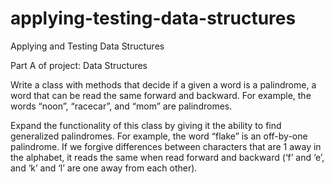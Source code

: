 # applying-testing-data-structures
Applying and Testing Data Structures

Part A of project: Data Structures

Write a class with methods that decide if a given a word is a palindrome, a word that can be read the same forward and backward. 
For example, the words “noon”, “racecar”, and “mom” are palindromes. 

Expand the functionality of this class by giving it the ability to find generalized palindromes. 
For example, the word “flake” is an off-by-one palindrome. 
If we forgive differences between characters that are 1 away in the alphabet, it reads the same when read forward and backward (‘f’ and ‘e’, and ‘k’ and ‘l’ are one away from each other).
